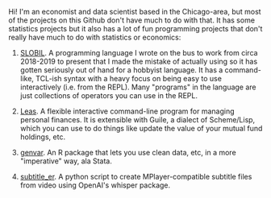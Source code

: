 Hi!  I'm an economist and data scientist based in the Chicago-area, but most of the projects on this Github don't have much to do with that.  It has some statistics projects but it also has a lot of fun programming projects that don't really have much to do with statistics or economics:

1. [SLOBIL](https://github.com/flynnzac/slobil).  A programming language I wrote on the bus to work from circa 2018-2019 to present that I made the mistake of actually using so it has gotten seriously out of hand for a hobbyist language.  It has a command-like, TCL-ish syntax with a heavy focus on being easy to use interactively (i.e. from the REPL).  Many "programs" in the language are just collections of operators you can use in the REPL.

2. [Leas](https://github.com/flynnzac/leas). A flexible interactive command-line program for managing personal finances.  It is extensible with Guile, a dialect of Scheme/Lisp, which you can use to do things like update the value of your mutual fund holdings, etc.

3. [genvar](https://github.com/flynnzac/genvar). An R package that lets you use clean data, etc, in a more "imperative" way, ala Stata.

4. [subtitle_er](https://github.com/flynnzac/subtitle_er).  A python script to create MPlayer-compatible subtitle files from video using OpenAI's whisper package.

